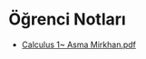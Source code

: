 # Öğrenci Notları

<!--Index-->

- [Calculus 1~ Asma Mirkhan.pdf](https://github.com//yedhrab/IstanbulUniversity-CE/raw/master/1.%20S%C4%B1n%C4%B1f%201.%20D%C3%B6nem%20Notlar%C4%B1/Calculus%201/%C3%96%C4%9Frenci%20Notlar%C4%B1/Calculus%201~%20Asma%20Mirkhan.pdf)

<!--Index-->
